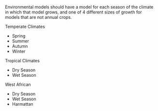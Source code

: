 Environmental models should have a model for each season of the climate in which that model grows, and one of 4 different sizes of growth for models that are not annual crops.

Temperate Climates
- Spring
- Summer
- Autumn
- Winter

Tropical Climates
- Dry Season
- Wet Season

West African
- Dry Season
- Wet Season
- Harmattan
